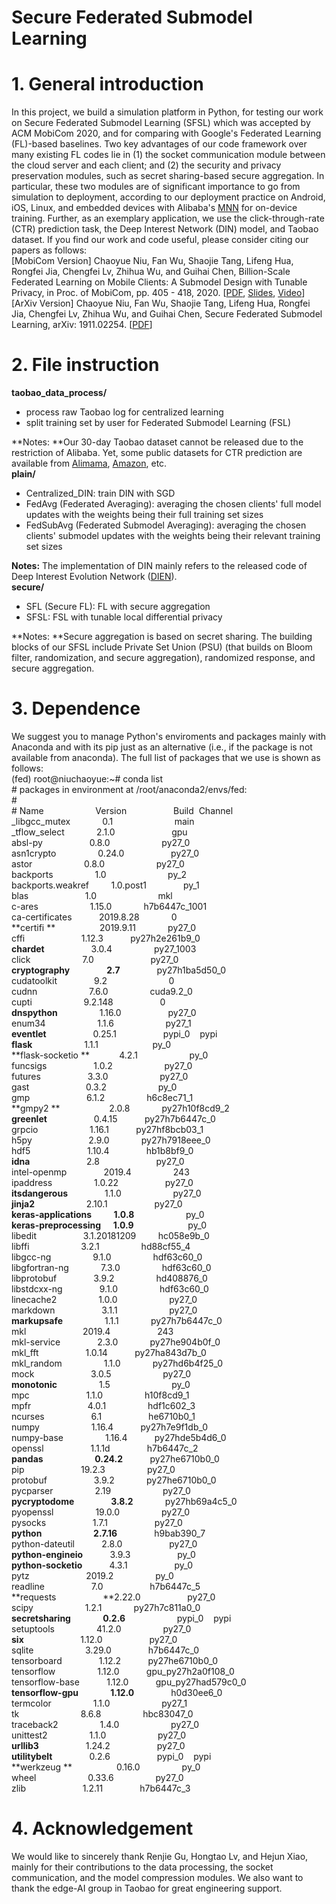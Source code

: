 # Secure Federated Submodel Learning

<a name="bDN7d"></a>
# 1. General introduction
In this project, we build a simulation platform in Python, for testing our work on Secure Federated Submodel Learning (SFSL) which was accepted by ACM MobiCom 2020, and for comparing with Google's Federated Learning (FL)-based baselines. Two key advantages of our code framework over many existing FL codes lie in (1) the socket communication module between the cloud server and each client; and (2) the security and privacy preservation modules, such as secret sharing-based secure aggregation. In particular, these two modules are of significant importance to go from simulation to deployment, according to our deployment practice on Android, iOS, Linux, and embedded devices with Alibaba's [MNN](https://github.com/alibaba/MNN) for on-device training. Further, as an exemplary application, we use the click-through-rate (CTR) prediction task, the Deep Interest Network (DIN) model, and Taobao dataset. If you find our work and code useful, please consider citing our papers as follows:<br />[MobiCom Version] Chaoyue Niu, Fan Wu, Shaojie Tang, Lifeng Hua, Rongfei Jia, Chengfei Lv, Zhihua Wu, and Guihai Chen, Billion-Scale Federated Learning on Mobile Clients: A Submodel Design with Tunable Privacy, in Proc. of MobiCom, pp. 405 - 418, 2020. [[PDF](https://dl.acm.org/doi/10.1145/3372224.3419188), [Slides](https://niuchaoyue.github.io/res/ppt/MOBICOM20.pptx), [Video](https://www.youtube.com/watch?v=V1Wgqvcy-Pk&ab_channel=ACMSIGMOBILEONLINE)]<br />[ArXiv Version] Chaoyue Niu, Fan Wu, Shaojie Tang, Lifeng Hua, Rongfei Jia, Chengfei Lv, Zhihua Wu, and Guihai Chen, Secure Federated Submodel Learning, arXiv: 1911.02254. [[PDF](http://arxiv.org/abs/1911.02254)]
<a name="EG7kL"></a>
# 2. File instruction
**taobao_data_process/**

- process raw Taobao log for centralized learning
- split training set by user for Federated Submodel Learning (FSL)

**Notes: **Our 30-day Taobao dataset cannot be released due to the restriction of Alibaba. Yet, some public datasets for CTR prediction are available from [Alimama](https://tianchi.aliyun.com/dataset/dataDetail?dataId=56), [Amazon](http://snap.stanford.edu/data/amazon/productGraph/categoryFiles/), etc. <br />**plain/**

- Centralized_DIN: train DIN with SGD
- FedAvg (Federated Averaging): averaging the chosen clients' full model updates with the weights being their full training set sizes  
- FedSubAvg (Federated Submodel Averaging): averaging the chosen clients' submodel updates with the weights being their relevant training set sizes

**Notes:** The implementation of DIN mainly refers to the released code of Deep Interest Evolution Network ([DIEN](https://github.com/mouna99/dien)).<br />**secure/**

- SFL (Secure FL): FL with secure aggregation
- SFSL: FSL with tunable local differential privacy

**Notes: **Secure aggregation is based on secret sharing. The building blocks of our SFSL include Private Set Union (PSU) (that builds on Bloom filter, randomization, and secure aggregation), randomized response, and secure aggregation. 
<a name="AkcYv"></a>
# 3. Dependence
We suggest you to manage Python's enviroments and packages mainly with Anaconda and with its pip just as an alternative (i.e., if the package is not available from anaconda). The full list of packages that we use is shown as follows:<br />(fed) root@niuchaoyue:~# conda list<br /># packages in environment at /root/anaconda2/envs/fed:<br />#<br /># Name                          Version                   Build  Channel<br />_libgcc_mutex                 0.1                          main<br />_tflow_select                   2.1.0                       gpu<br />absl-py                           0.8.0                        py27_0<br />asn1crypto                     0.24.0                      py27_0<br />astor                               0.8.0                        py27_0<br />backports                       1.0                           py_2<br />backports.weakref          1.0.post1                 py_1<br />blas                                 1.0                          mkl<br />c-ares                              1.15.0                     h7b6447c_1001<br />ca-certificates                  2019.8.28               0<br />**certifi **                             2019.9.11               py27_0<br />cffi                                   1.12.3                     py27h2e261b9_0<br />**chardet**                           3.0.4                       py27_1003<br />click                                 7.0                          py27_0<br />**cryptography**                 **2.7**                         py27h1ba5d50_0<br />cudatoolkit                      9.2                          0<br />cudnn                              7.6.0                       cuda9.2_0<br />cupti                                9.2.148                   0<br />**dnspython**                      1.16.0                     py27_0<br />enum34                           1.1.6                       py27_1<br />**eventlet**                           0.25.1                    pypi_0    pypi     <pip install><br />**flask**                                 1.1.1                      py_0<br />**flask-socketio **                 4.2.1                      py_0<br />funcsigs                            1.0.2                      py27_0<br />futures                              3.3.0                      py27_0<br />gast                                  0.3.2                      py_0<br />gmp                                  6.1.2                     h6c8ec71_1<br />**gmpy2 **                             2.0.8                     py27h10f8cd9_2<br />**greenlet**                           0.4.15                    py27h7b6447c_0<br />grpcio                               1.16.1                    py27hf8bcb03_1<br />h5py                                  2.9.0                     py27h7918eee_0<br />hdf5                                  1.10.4                    hb1b8bf9_0<br />**idna**                                  2.8                         py27_0<br />intel-openmp                    2019.4                   243<br />ipaddress                          1.0.22                     py27_0<br />**itsdangerous**                   1.1.0                       py27_0<br />**jinja2**                                2.10.1                     py27_0<br />**keras-applications**          **1.0.8**                       py_0<br />**keras-preprocessing**       **1.0.9**                       py_0<br />libedit                               3.1.20181209          hc058e9b_0<br />libffi                                  3.2.1                        hd88cf55_4<br />libgcc-ng                           9.1.0                       hdf63c60_0<br />libgfortran-ng                   7.3.0                        hdf63c60_0<br />libprotobuf                        3.9.2                       hd408876_0<br />libstdcxx-ng                       9.1.0                       hdf63c60_0<br />linecache2                         1.0.0                       py27_0<br />markdown                         3.1.1                       py27_0<br />**markupsafe**                      1.1.1                       py27h7b6447c_0<br />mkl                                    2019.4                    243<br />mkl-service                        2.3.0                       py27he904b0f_0<br />mkl_fft                               1.0.14                     py27ha843d7b_0<br />mkl_random                      1.1.0                       py27hd6b4f25_0<br />mock                                 3.0.5                       py27_0<br />**monotonic**                       1.5                          py_0<br />mpc                                   1.1.0                       h10f8cd9_1<br />mpfr                                  4.0.1                       hdf1c602_3<br />ncurses                              6.1                          he6710b0_1<br />numpy                               1.16.4                     py27h7e9f1db_0<br />numpy-base                      1.16.4                     py27hde5b4d6_0<br />openssl                              1.1.1d                     h7b6447c_2<br />**pandas**                              **0.24.2**                    py27he6710b0_0<br />pip                                     19.2.3                     py27_0<br />protobuf                            3.9.2                       py27he6710b0_0<br />pycparser                           2.19                       py27_0<br />**pycryptodome**                 **3.8.2**                      py27hb69a4c5_0<br />pyopenssl                          19.0.0                     py27_0<br />pysocks                              1.7.1                      py27_0<br />**python**                              **2.7.16**                    h9bab390_7<br />python-dateutil                  2.8.0                      py27_0<br />**python-engineio**              3.9.3                      py_0<br />**python-socketio**               4.3.1                      py_0<br />pytz                                    2019.2                   py_0<br />readline                              7.0                         h7b6447c_5<br />**requests                            **2.22.0                     py27_0<br />scipy                                  1.2.1                       py27h7c811a0_0<br />**secretsharing**                    **0.2.6**                     pypi_0    pypi    <pip install><br />setuptools                          41.2.0                    py27_0<br />**six**                                      1.12.0                    py27_0<br />sqlite                                  3.29.0                    h7b6447c_0<br />tensorboard                       1.12.2                    py27he6710b0_0<br />tensorflow                          1.12.0                    gpu_py27h2a0f108_0<br />tensorflow-base                 1.12.0                    gpu_py27had579c0_0<br />**tensorflow-gpu**                **1.12.0**                   h0d30ee6_0<br />termcolor                           1.1.0                      py27_1<br />tk                                        8.6.8                      hbc83047_0<br />traceback2                          1.4.0                      py27_0<br />unittest2                             1.1.0                      py27_0<br />**urllib3**                                1.24.2                    py27_0<br />**utilitybelt**                           0.2.6                     pypi_0    pypi    <pip install><br />**werkzeug **                          0.16.0                    py_0<br />wheel                                  0.33.6                    py27_0<br />zlib                                      1.2.11                    h7b6447c_3
<a name="v6CGE"></a>
# 4. Acknowledgement
We would like to sincerely thank Renjie Gu, Hongtao Lv, and Hejun Xiao, mainly for their contributions to the data processing, the socket communication, and the model compression modules. We also want to thank the edge-AI group in Taobao for great engineering support.
